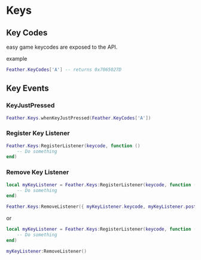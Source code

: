 # Keys

## Key Codes

easy game keycodes are exposed to the API.

example

```lua
Feather.KeyCodes['A'] -- returns 0x7065027D
```

## Key Events <Badge type="warning" text="Client Side Only" />

### KeyJustPressed

```lua
Feather.Keys.whenKeyJustPressed(Feather.KeyCodes['A'])
```

### Register Key Listener

```lua
Feather.Keys:RegisterListener(keycode, function ()
    -- Do something
end)
```

### Remove Key Listener

```lua
local myKeyListener = Feather.Keys:RegisterListener(keycode, function ()
    -- Do something
end)

Feather.Keys:RemoveListener({ myKeyListener.keycode, myKeyListener.postition })
```

or

```lua
local myKeyListener = Feather.Keys:RegisterListener(keycode, function ()
    -- Do something
end)

myKeyListener:RemoveListener()
```
